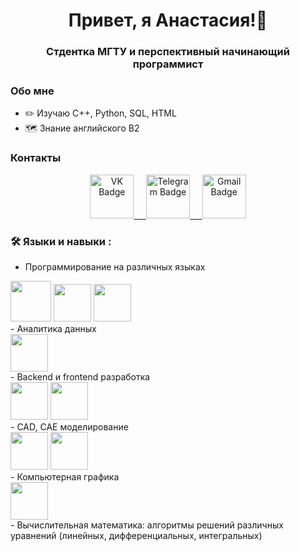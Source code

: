 <!--
**kimmelanastasia/kimmelanastasia** is a ✨ _special_ ✨ repository because its `README.md` (this file) appears on your GitHub profile.

Here are some ideas to get you started:

- 🔭 I’m currently working on ...
- 🌱 I’m currently learning ...
- 👯 I’m looking to collaborate on ...
- 🤔 I’m looking for help with ...
- 💬 Ask me about ...
- 📫 How to reach me: ...
- 😄 Pronouns: ...
- ⚡ Fun fact: ...
-->

<div id="header" align="center">
  <h1>Привет, я Анастасия!👋</h1>
  <h3>Стдентка МГТУ и перспективный начинающий программист</h3>
</div>

### Обо мне
- ✏️ Изучаю C++, Python, SQL, HTML
- 🗺️ Знание английского B2

### Контакты
<div id="badges" align="center">
  <a href="https://vk.com/kimmel2003">
    <img src="https://i0.wp.com/xn--80ajk9a.xn--80acgfbsl1azdqr.xn--p1ai/files/%D0%90%D0%BA%D0%B0%D0%B4%D0%B5%D0%BC%D0%B8%D1%8F/%D0%9A%D0%BE%D0%BD%D1%82%D0%B0%D0%BA%D1%82%D1%8B/%D0%B2%D0%BA%D0%BE%D0%BD%D1%82%D0%B0%D0%BA%D1%82%D0%B5_0.png?ssl=1" alt="VK Badge" height=70/>&nbsp;&nbsp;&nbsp;&nbsp;
  </a>
  <a href="https://t.me/akimmel">
    <img src="https://pngicon.ru/file/uploads/telegram.png" alt="Telegram Badge" height="70"/>&nbsp;&nbsp;&nbsp;&nbsp;
  </a>
  <a href="mailto:kimmelanastasia143@gmail.com">
    <img src="https://static.vecteezy.com/system/resources/previews/016/716/465/original/gmail-icon-free-png.png" alt="Gmail Badge" height="70"/>
  </a>
</div>

### 🛠️ Языки и навыки :
- Программирование на различных языках
<div>
  <img src="https://brandlogos.net/wp-content/uploads/2022/01/c-brandlogo.net_.png" height="65"/>
  <img src="https://play-lh.googleusercontent.com/YHvVywIuLQj2BQnLZQExKaR6p6VW6nyf_nafLiL-6OVlOTQjoaZ8a1RQRLKalUY3Kw" height="60"/>
  <img src="https://logos-download.com/wp-content/uploads/2016/10/Python_logo_icon.png" height="60"/>
</div>
- Аналитика данных 
<div>
  <img src="https://luxe-host.ru/wp-content/uploads/8/7/5/875342a3517d0d30993f90b25803c31d.png" height="60"/>
</div>
- Backend и frontend разработка
<div>
  <img src="https://logos-download.com/wp-content/uploads/2016/10/Python_logo_icon.png" height="60"/>
  <img src="https://cdn.iconscout.com/icon/free/png-256/free-html-5-1-1175208.png?f=webp" height="60" />
</div>
- CAD, CAE моделирование
<div>
  <img src="https://soft-inc.ru/wp-content/uploads/2022/05/logo_KOMPAS_1024-1536x1536.png" height="60"/>
  <img src="https://cdn-icons-png.flaticon.com/512/1532/1532556.png" height="60"/>
</div>
- Компьютерная графика
<div>
  <img src="https://mateigiurgiu.com/wp-content/uploads/2019/02/opengl-logo.png" height="60"/>
</div>
- Вычислительная математика: алгоритмы решений различных уравнений (линейных, дифференциальных, интегральных)
